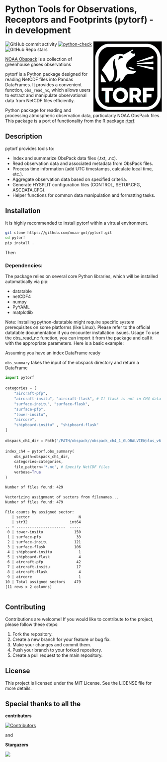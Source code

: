 # Python Tools for Observations, Receptors and Footprints (pytorf) - in development

<img src="https://github.com/noaa-gml/rtorf/blob/main/man/figures/logo.png?raw=true" align="right" alt="" width="220" />

![GitHub commit activity](https://img.shields.io/github/commit-activity/y/noaa-gml/pytorf)
[![python-check](https://github.com/noaa-gml/pytorf/actions/workflows/python-app.yml/badge.svg)](https://github.com/noaa-gml/pytorf/actions/workflows/python-app.yml)
![GitHub Repo stars](https://img.shields.io/github/stars/noaa-gml/pytorf)

[NOAA Obspack](https://gml.noaa.gov/ccgg/obspack/) is a collection of greenhouse gases observations

pytorf is a Python package designed for reading NetCDF files into Pandas DataFrames. It provides a convenient function, `obs_read_nc`, which allows users to extract and manipulate observational data from NetCDF files efficiently.

Python package for reading and processing atmospheric observation data, particularly NOAA ObsPack files. This package is a port of functionality from the R package [rtorf](https://github.com/noaa-gml/rtorf).

## Description
pytorf provides tools to:

- Index and summarize ObsPack data files (.txt, .nc).
- Read observation data and associated metadata from ObsPack files.
- Process time information (add UTC timestamps, calculate local time, etc.).
- Aggregate observation data based on specified criteria.
- Generate HYSPLIT configuration files (CONTROL, SETUP.CFG, ASCDATA.CFG).
- Helper functions for common data manipulation and formatting tasks.

## Installation

It is highly recommended to install pytorf within a virtual environment.


```bash
git clone https://github.com/noaa-gml/pytorf.git
cd pytorf
pip install .
```
Then

### Dependencies:

The package relies on several core Python libraries, which will be installed automatically via pip:

- datatable
- netCDF4
- numpy
- PyYAML
- matplotlib

Note: Installing python-datatable might require specific system prerequisites on some platforms (like Linux). Please refer to the official datatable documentation if you encounter installation issues.
Usage
To use the obs_read_nc function, you can import it from the package and call it with the appropriate parameters. Here is a basic example:

Assuming you have an index DataFrame ready

`obs_summary` takes the input of the obspack directory and return a DataFrame


```python
import pytorf

categories = [
    "aircraft-pfp",
    "aircraft-insitu", "aircraft-flask", # If flask is not in CH4 data
    "surface-insitu", "surface-flask",
    "surface-pfp",
    "tower-insitu",
    "aircore",
    "shipboard-insitu" , "shipboard-flask"
]

obspack_ch4_dir = Path("/PATH/obspack//obspack_ch4_1_GLOBALVIEWplus_v6.0_2023-12-01/data/nc")

index_ch4 = pytorf.obs_summary(
    obs_path=obspack_ch4_dir,
    categories=categories,
    file_pattern='*.nc', # Specify NetCDF files
    verbose=True
)

```
```
Number of files found: 429

Vectorizing assignment of sectors from filenames...
Number of files found: 479

File counts by assigned sector:
   | sector                      N
   | str32                   int64
-- + ----------------------  -----
 0 | tower-insitu              150
 1 | surface-pfp                33
 2 | surface-insitu            121
 3 | surface-flask             106
 4 | shipboard-insitu            1
 5 | shipboard-flask             4
 6 | aircraft-pfp               42
 7 | aircraft-insitu            17
 8 | aircraft-flask              4
 9 | aircore                     1
10 | Total assigned sectors    479
[11 rows x 2 columns]


```


## Contributing

Contributions are welcome! If you would like to contribute to the project, please follow these steps:

1. Fork the repository.
2. Create a new branch for your feature or bug fix.
3. Make your changes and commit them.
4. Push your branch to your forked repository.
5. Create a pull request to the main repository.

## License

This project is licensed under the MIT License. See the LICENSE file for more details.


## Special thanks to all the 

**contributors**

[![Contributors](https://contrib.rocks/image?repo=noaa-gml/pytorf)](https://github.com/noaa-gml/pytorf/graphs/contributors)

and

**Stargazers**

<p>
  <a href="https://github.com/noaa-gml/pytorf/stargazers">
    <img src="http://reporoster.com/stars/dark/noaa-gml/pytorf"/>
  </a>
</p>
